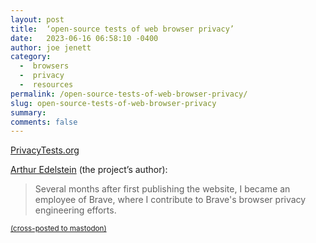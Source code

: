 ```yaml
---
layout: post
title:  ‘open-source tests of web browser privacy’
date:   2023-06-16 06:58:10 -0400
author: joe jenett
category:
  -  browsers
  -  privacy
  -  resources
permalink: /open-source-tests-of-web-browser-privacy/
slug: open-source-tests-of-web-browser-privacy
summary: 
comments: false
---
```

<a title="PrivacyTests.org: open-source tests of web browser privacy" href="https://privacytests.org/">PrivacyTests.org</a>
<p><a href="https://privacytests.org/about.html#full-disclosure-and-transparency">Arthur Edelstein</a> (the project’s author):</p><blockquote><p>Several months after first publishing the website, I became an employee of Brave, where I contribute to Brave's browser privacy engineering efforts. </p></blockquote>
<a href="https://brid.gy/publish/mastodon"><small>(cross-posted to mastodon)</small></a>